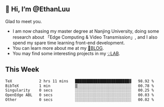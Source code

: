 ## 👋 Hi, I’m @EthanLuu

Glad to meet you.

- I am now chasing my master degree at Nanjing University, doing some research about 「Edge Computing & Video Transmission」, and I also spend my spare time learning front-end development.
- You can learn more about me at my [📝BLOG](https://blog.ethanloo.cn).
- You may find some interesting projects in my [💡LAB](https://lab.ethanloo.cn).

## This Week
<!--START_SECTION:waka-->

```txt
TeX            2 hrs 11 mins   ████████████████████████▓   98.92 %
BibTeX         1 min           ▒░░░░░░░░░░░░░░░░░░░░░░░░   00.78 %
Singularity    0 secs          ░░░░░░░░░░░░░░░░░░░░░░░░░   00.25 %
OpenEdge ABL   0 secs          ░░░░░░░░░░░░░░░░░░░░░░░░░   00.03 %
Other          0 secs          ░░░░░░░░░░░░░░░░░░░░░░░░░   00.02 %
```

<!--END_SECTION:waka-->
